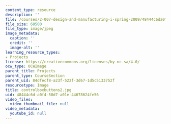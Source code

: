 ```yaml
---
content_type: resource
description: ''
file: /courses/2-007-design-and-manufacturing-i-spring-2009/48444c6da0f450d7a01e44678624fe56_controlboxbuttons2.jpg
file_size: 60500
file_type: image/jpeg
image_metadata:
  caption: ''
  credit: ''
  image-alt: ''
learning_resource_types:
- Projects
license: https://creativecommons.org/licenses/by-nc-sa/4.0/
ocw_type: OCWImage
parent_title: Projects
parent_type: CourseSection
parent_uid: 84dfecf8-a23f-522f-3d67-1d5c5133752f
resourcetype: Image
title: controlboxbuttons2.jpg
uid: 48444c6d-a0f4-50d7-a01e-44678624fe56
video_files:
  video_thumbnail_file: null
video_metadata:
  youtube_id: null
---
```

